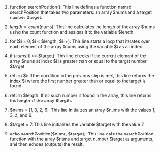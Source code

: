 1. function searchPosition(): This line defines a function named searchPosition that takes two parameters: an array $nums and a target number $target.

2. $length = count($nums): This line calculates the length of the array $nums using the count function and assigns it to the variable $length.

3. for ($i = 0; $i < $length; $i++): This line starts a loop that iterates over each element of the array $nums using the variable $i as an index.

4. if ($nums[$i] >= $target): This line checks if the current element of the array $nums at index $i is greater than or equal to the target number $target.

5. return $i: If the condition in the previous step is met, this line returns the index $i where the first number greater than or equal to the target is found.

6. return $length: If no such number is found in the array, this line returns the length of the array $length.

7. $nums = [1, 3, 2, 6]: This line initializes an array $nums with the values 1, 3, 2, and 6.

8. $target = 7: This line initializes the variable $target with the value 7.

9. echo searchPosition($nums, $target);: This line calls the searchPosition function with the array $nums and target number $target as arguments, and then echoes (outputs) the result.
